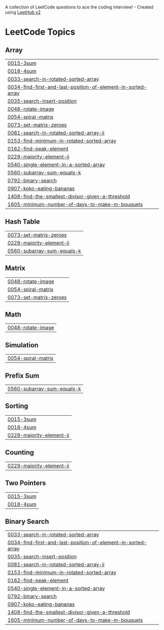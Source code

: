 A collection of LeetCode questions to ace the coding interview! - Created using [LeetHub v2](https://github.com/arunbhardwaj/LeetHub-2.0)
<!---LeetCode Topics Start-->
# LeetCode Topics
## Array
|  |
| ------- |
| [0015-3sum](https://github.com/swarnenduduttas/LeetCode/tree/master/0015-3sum) |
| [0018-4sum](https://github.com/swarnenduduttas/LeetCode/tree/master/0018-4sum) |
| [0033-search-in-rotated-sorted-array](https://github.com/swarnenduduttas/LeetCode/tree/master/0033-search-in-rotated-sorted-array) |
| [0034-find-first-and-last-position-of-element-in-sorted-array](https://github.com/swarnenduduttas/LeetCode/tree/master/0034-find-first-and-last-position-of-element-in-sorted-array) |
| [0035-search-insert-position](https://github.com/swarnenduduttas/LeetCode/tree/master/0035-search-insert-position) |
| [0048-rotate-image](https://github.com/swarnenduduttas/LeetCode/tree/master/0048-rotate-image) |
| [0054-spiral-matrix](https://github.com/swarnenduduttas/LeetCode/tree/master/0054-spiral-matrix) |
| [0073-set-matrix-zeroes](https://github.com/swarnenduduttas/LeetCode/tree/master/0073-set-matrix-zeroes) |
| [0081-search-in-rotated-sorted-array-ii](https://github.com/swarnenduduttas/LeetCode/tree/master/0081-search-in-rotated-sorted-array-ii) |
| [0153-find-minimum-in-rotated-sorted-array](https://github.com/swarnenduduttas/LeetCode/tree/master/0153-find-minimum-in-rotated-sorted-array) |
| [0162-find-peak-element](https://github.com/swarnenduduttas/LeetCode/tree/master/0162-find-peak-element) |
| [0229-majority-element-ii](https://github.com/swarnenduduttas/LeetCode/tree/master/0229-majority-element-ii) |
| [0540-single-element-in-a-sorted-array](https://github.com/swarnenduduttas/LeetCode/tree/master/0540-single-element-in-a-sorted-array) |
| [0560-subarray-sum-equals-k](https://github.com/swarnenduduttas/LeetCode/tree/master/0560-subarray-sum-equals-k) |
| [0792-binary-search](https://github.com/swarnenduduttas/LeetCode/tree/master/0792-binary-search) |
| [0907-koko-eating-bananas](https://github.com/swarnenduduttas/LeetCode/tree/master/0907-koko-eating-bananas) |
| [1408-find-the-smallest-divisor-given-a-threshold](https://github.com/swarnenduduttas/LeetCode/tree/master/1408-find-the-smallest-divisor-given-a-threshold) |
| [1605-minimum-number-of-days-to-make-m-bouquets](https://github.com/swarnenduduttas/LeetCode/tree/master/1605-minimum-number-of-days-to-make-m-bouquets) |
## Hash Table
|  |
| ------- |
| [0073-set-matrix-zeroes](https://github.com/swarnenduduttas/LeetCode/tree/master/0073-set-matrix-zeroes) |
| [0229-majority-element-ii](https://github.com/swarnenduduttas/LeetCode/tree/master/0229-majority-element-ii) |
| [0560-subarray-sum-equals-k](https://github.com/swarnenduduttas/LeetCode/tree/master/0560-subarray-sum-equals-k) |
## Matrix
|  |
| ------- |
| [0048-rotate-image](https://github.com/swarnenduduttas/LeetCode/tree/master/0048-rotate-image) |
| [0054-spiral-matrix](https://github.com/swarnenduduttas/LeetCode/tree/master/0054-spiral-matrix) |
| [0073-set-matrix-zeroes](https://github.com/swarnenduduttas/LeetCode/tree/master/0073-set-matrix-zeroes) |
## Math
|  |
| ------- |
| [0048-rotate-image](https://github.com/swarnenduduttas/LeetCode/tree/master/0048-rotate-image) |
## Simulation
|  |
| ------- |
| [0054-spiral-matrix](https://github.com/swarnenduduttas/LeetCode/tree/master/0054-spiral-matrix) |
## Prefix Sum
|  |
| ------- |
| [0560-subarray-sum-equals-k](https://github.com/swarnenduduttas/LeetCode/tree/master/0560-subarray-sum-equals-k) |
## Sorting
|  |
| ------- |
| [0015-3sum](https://github.com/swarnenduduttas/LeetCode/tree/master/0015-3sum) |
| [0018-4sum](https://github.com/swarnenduduttas/LeetCode/tree/master/0018-4sum) |
| [0229-majority-element-ii](https://github.com/swarnenduduttas/LeetCode/tree/master/0229-majority-element-ii) |
## Counting
|  |
| ------- |
| [0229-majority-element-ii](https://github.com/swarnenduduttas/LeetCode/tree/master/0229-majority-element-ii) |
## Two Pointers
|  |
| ------- |
| [0015-3sum](https://github.com/swarnenduduttas/LeetCode/tree/master/0015-3sum) |
| [0018-4sum](https://github.com/swarnenduduttas/LeetCode/tree/master/0018-4sum) |
## Binary Search
|  |
| ------- |
| [0033-search-in-rotated-sorted-array](https://github.com/swarnenduduttas/LeetCode/tree/master/0033-search-in-rotated-sorted-array) |
| [0034-find-first-and-last-position-of-element-in-sorted-array](https://github.com/swarnenduduttas/LeetCode/tree/master/0034-find-first-and-last-position-of-element-in-sorted-array) |
| [0035-search-insert-position](https://github.com/swarnenduduttas/LeetCode/tree/master/0035-search-insert-position) |
| [0081-search-in-rotated-sorted-array-ii](https://github.com/swarnenduduttas/LeetCode/tree/master/0081-search-in-rotated-sorted-array-ii) |
| [0153-find-minimum-in-rotated-sorted-array](https://github.com/swarnenduduttas/LeetCode/tree/master/0153-find-minimum-in-rotated-sorted-array) |
| [0162-find-peak-element](https://github.com/swarnenduduttas/LeetCode/tree/master/0162-find-peak-element) |
| [0540-single-element-in-a-sorted-array](https://github.com/swarnenduduttas/LeetCode/tree/master/0540-single-element-in-a-sorted-array) |
| [0792-binary-search](https://github.com/swarnenduduttas/LeetCode/tree/master/0792-binary-search) |
| [0907-koko-eating-bananas](https://github.com/swarnenduduttas/LeetCode/tree/master/0907-koko-eating-bananas) |
| [1408-find-the-smallest-divisor-given-a-threshold](https://github.com/swarnenduduttas/LeetCode/tree/master/1408-find-the-smallest-divisor-given-a-threshold) |
| [1605-minimum-number-of-days-to-make-m-bouquets](https://github.com/swarnenduduttas/LeetCode/tree/master/1605-minimum-number-of-days-to-make-m-bouquets) |
<!---LeetCode Topics End-->
